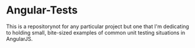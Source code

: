 # Angular-Tests

This is a repositorynot for any particular project but one that I'm dedicating to holding small, bite-sized examples of common unit testing situations in AngularJS. 
